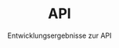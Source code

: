 ---
title: API
permalink: /results/api
subtitle: Entwicklungsergebnisse zur API
layout: page
show_sidebar: false
menubar: docs_menu
---